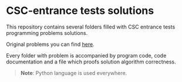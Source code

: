 # CSC-entrance tests solutions
This repository contains several folders filled with CSC entrance tests programming problems solutions. 

Original problems you can find [here](https://contest.yandex.ru/contest/16975/enter/).

Every folder with problem is accompanied by program code, code documentation and a file which proofs solution algorithm correctness.

> **Note**: Python language is used everywhere.  
